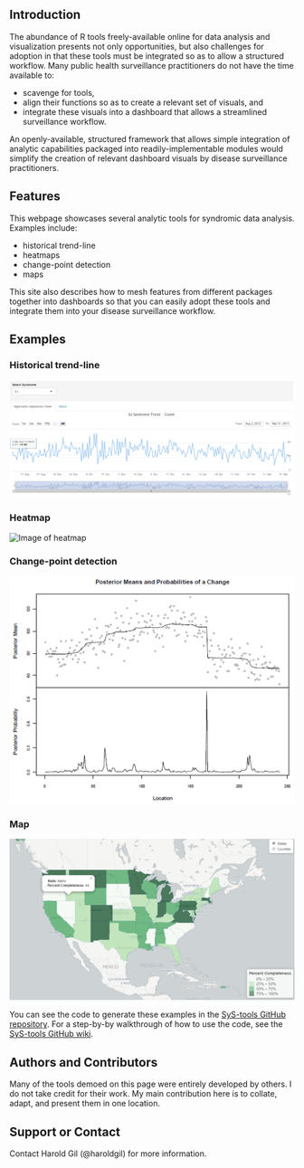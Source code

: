 ## Introduction
The abundance of R tools freely-available online for data analysis and visualization presents not only opportunities, but also challenges for adoption in that these tools must be integrated so as to allow a structured workflow. Many public health surveillance practitioners do not have the time available to: 

* scavenge for tools,
* align their functions so as to create a relevant set of visuals, and
* integrate these visuals into a dashboard that allows a streamlined surveillance workflow. 

An openly-available, structured framework that allows simple integration of analytic capabilities packaged into readily-implementable modules would simplify the creation of relevant dashboard visuals by disease surveillance practitioners.

## Features
This webpage showcases several analytic tools for syndromic data analysis. Examples include: 

* historical trend-line
* heatmaps
* change-point detection
* maps 

This site also describes how to mesh features from different packages together into dashboards so that you can easily adopt these tools and integrate them into your disease surveillance workflow.

## Examples

### Historical trend-line

![Image of historical trend line](https://github.com/haroldgil/SyS-tools/raw/master/images/historical-trend-line.PNG)

### Heatmap

![Image of heatmap](https://github.com/haroldgil/SyS-tools/blob/master/raw/heatmap.PNG)

### Change-point detection

![Image of change point detection plot](https://github.com/haroldgil/SyS-tools/raw/master/images/change-point-detection.PNG)

### Map 

![Image of map](https://github.com/haroldgil/SyS-tools/raw/master/images/maps.PNG)

You can see the code to generate these examples in the [SyS-tools GitHub repository](https://github.com/haroldgil/SyS-tools/). For a step-by-by walkthrough of how to use the code, see the [SyS-tools GitHub wiki](https://github.com/haroldgil/SyS-tools/wiki/). 

## Authors and Contributors
Many of the tools demoed on this page were entirely developed by others. I do not take credit for their work. My main contribution here is to collate, adapt, and present them in one location.

## Support or Contact
Contact Harold Gil (@haroldgil) for more information.
